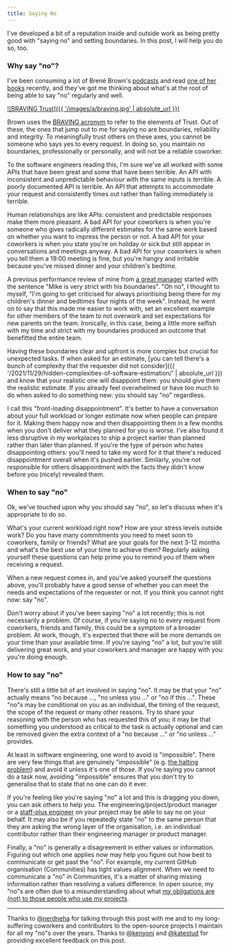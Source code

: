 ```yaml
---
title: Saying No
---
```


I've developed a bit of a reputation inside and outside work as being pretty good with "saying no" and setting boundaries. In this post, I will help you do so, too.

### Why say "no"?

I've been consuming a lot of Brené Brown's [podcasts](https://brenebrown.com/podcasts/) and read [one of her books](https://brenebrown.com/book/atlas-of-the-heart/) recently, and they've got me thinking about what's at the root of being able to say "no" regularly and well.

[![BRAVING Trust]({{ '/images/a/braving.jpg' | absolute_url }})](https://www.linkedin.com/pulse/braving-trust-brené-brown/)

Brown uses the [BRAVING acronym](https://www.linkedin.com/pulse/braving-trust-brené-brown/) to refer to the elements of Trust. Out of these, the ones that jump out to me for saying no are boundaries, reliability and integrity. To meaningfully trust others on these axes, you cannot be someone who says yes to every request. In doing so, you maintain no boundaries, professionally or personally, and will not be a reliable coworker.

To the software engineers reading this, I'm sure we've all worked with some APIs that have been great and some that have been terrible. An API with inconsistent and unpredictable behaviour with the same inputs is terrible. A poorly documented API is terrible. An API that attempts to accommodate your request and consistently times out rather than failing immediately is terrible.

Human relationships are like APIs: consistent and predictable responses make them more pleasant. A bad API for your coworkers is when you're someone who gives radically different estimates for the same work based on whether you want to impress the person or not. A bad API for your coworkers is when you state you're on holiday or sick but still appear in conversations and meetings anyway. A bad API for your coworkers is when you tell them a 19:00 meeting is fine, but you're hangry and irritable because you've missed dinner and your children's bedtime.

A previous performance review of mine from [a great manager](https://github.com/derekprior) started with the sentence "Mike is very strict with his boundaries". "Oh no", I thought to myself, "I'm going to get criticised for always prioritising being there for my children's dinner and bedtimes four nights of the week". Instead, he went on to say that this made me easier to work with, set an excellent example for other members of the team to not overwork and set expectations for new parents on the team. Ironically, in this case, being a little more selfish with my time and strict with my boundaries produced an outcome that benefitted the entire team.

Having these boundaries clear and upfront is more complex but crucial for unexpected tasks. If when asked for an estimate, [you can tell there's a bunch of complexity that the requester did not consider]({{ '/2021/11/29/hidden-complexities-of-software-estimation/' | absolute_url }}) and know that your realistic one will disappoint them: you should give them the realistic estimate. If you already feel overwhelmed or have too much to do when asked to do something new: you should say "no" regardless.

I call this "front-loading disappointment". It's better to have a conversation about your full workload or longer estimate now when people can prepare for it. Making them happy now and then disappointing them in a few months when you don't deliver what they planned for you is worse. I've also found it less disruptive in my workplaces to ship a project earlier than planned rather than later than planned. If you're the type of person who hates disappointing others: you'll need to take my word for it that there's reduced disappointment overall when it's pushed earlier. Similarly, you're not responsible for others disappointment with the facts they didn't know before you (nicely) revealed them.

### When to say "no"

Ok, we've touched upon why you should say "no", so let's discuss when it's appropriate to do so.

What's your current workload right now? How are your stress levels outside work? Do you have many commitments you need to meet soon to coworkers, family or friends? What are your goals for the next 3-12 months and what's the best use of your time to achieve them? Regularly asking yourself these questions can help prime you to remind you of them when receiving a request.

When a new request comes in, and you've asked yourself the questions above, you'll probably have a good sense of whether you can meet the needs and expectations of the requester or not. If you think you cannot right now: say "no".

Don't worry about if you've been saying "no" a lot recently; this is not necessarily a problem. Of course, if you're saying no to every request from coworkers, friends and family, this could be a symptom of a broader problem. At work, though, it's expected that there will be more demands on your time than your available time. If you're saying "no" a lot, but you're still delivering great work, and your coworkers and manager are happy with you: you're doing enough.

### How to say "no"

There's still a little bit of art involved in saying "no". It may be that your "no" actually means "no because ..., "no unless you ..." or "no if this ...". These "no"s may be conditional on you as an individual, the timing of the request, the scope of the request or many other reasons. Try to share your reasoning with the person who has requested this of you; it may be that something you understood as critical to the task is actually optional and can be removed given the extra context of a "no because ..." or "no unless ..." provides.

At least in software engineering, one word to avoid is "impossible". There are very few things that are genuinely "impossible" (e.g. [the halting problem](https://en.wikipedia.org/wiki/Halting_problem)) and avoid it unless it's one of those. If you're saying you cannot do a task now, avoiding "impossible" ensures that you don't try to generalise that to state that no one can do it ever.

If you're feeling like you're saying "no" a lot and this is dragging you down, you can ask others to help you. The engineering/project/product manager or a [staff-plus engineer](https://mikemcquaid.com/2021/10/01/what-is-a-staff-plus-principal-engineer/) on your project may be able to say no on your behalf. It may also be if you repeatedly state "no" to the same person that they are asking the wrong layer of the organisation, i.e. an individual contributor rather than their engineering manager or product manager.

Finally, a "no" is generally a disagreement in either values or information. Figuring out which one applies now may help you figure out how best to communicate or get past the "no". For example, my current GitHub  organisation (Communities) has tight values alignment. When we need to communicate a "no" in Communities, it's a matter of sharing missing information rather than resolving a values difference. In open source, my "no"s are often due to a misunderstanding about what [my obligations are (not) to those people who use my projects](https://mikemcquaid.com/2018/03/19/open-source-maintainers-owe-you-nothing/).

---

Thanks to [@nerdneha](https://github.com/nerdneha) for talking through this post with me and to my long-suffering coworkers and contributors to the open-source projects I maintain for all my "no"s over the years. Thanks to [@kenyonj](https://github.com/kenyonj) and [@katestud](https://github.com/katestud) for providing excellent feedback on this post.
